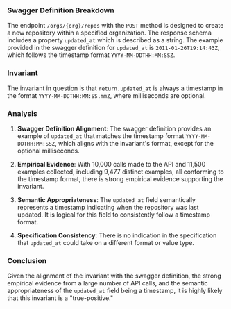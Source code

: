 ### Swagger Definition Breakdown
The endpoint `/orgs/{org}/repos` with the `POST` method is designed to create a new repository within a specified organization. The response schema includes a property `updated_at` which is described as a string. The example provided in the swagger definition for `updated_at` is `2011-01-26T19:14:43Z`, which follows the timestamp format `YYYY-MM-DDTHH:MM:SSZ`.

### Invariant
The invariant in question is that `return.updated_at` is always a timestamp in the format `YYYY-MM-DDTHH:MM:SS.mmZ`, where milliseconds are optional.

### Analysis
1. **Swagger Definition Alignment**: The swagger definition provides an example of `updated_at` that matches the timestamp format `YYYY-MM-DDTHH:MM:SSZ`, which aligns with the invariant's format, except for the optional milliseconds.

2. **Empirical Evidence**: With 10,000 calls made to the API and 11,500 examples collected, including 9,477 distinct examples, all conforming to the timestamp format, there is strong empirical evidence supporting the invariant.

3. **Semantic Appropriateness**: The `updated_at` field semantically represents a timestamp indicating when the repository was last updated. It is logical for this field to consistently follow a timestamp format.

4. **Specification Consistency**: There is no indication in the specification that `updated_at` could take on a different format or value type.

### Conclusion
Given the alignment of the invariant with the swagger definition, the strong empirical evidence from a large number of API calls, and the semantic appropriateness of the `updated_at` field being a timestamp, it is highly likely that this invariant is a "true-positive."
